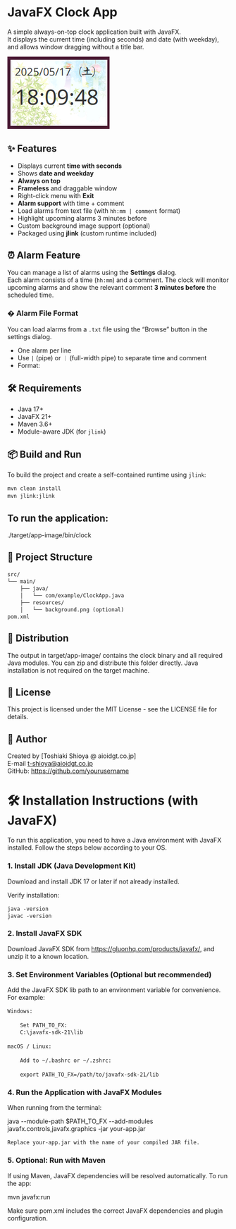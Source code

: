# JavaFX Clock App

A simple always-on-top clock application built with JavaFX.  
It displays the current time (including seconds) and date (with weekday), and allows window dragging without a title bar.

![screenshot](screenshot.png)

## ✨ Features

- Displays current **time with seconds**
- Shows **date and weekday**
- **Always on top**
- **Frameless** and draggable window
- Right-click menu with **Exit**
- **Alarm support** with time + comment
- Load alarms from text file (with `hh:mm | comment` format)
- Highlight upcoming alarms 3 minutes before
- Custom background image support (optional)
- Packaged using **jlink** (custom runtime included)

## ⏰ Alarm Feature

You can manage a list of alarms using the **Settings** dialog.  
Each alarm consists of a time (`hh:mm`) and a comment. The clock will monitor upcoming alarms and show the relevant comment **3 minutes before** the scheduled time.

### � Alarm File Format

You can load alarms from a `.txt` file using the “Browse” button in the settings dialog.

- One alarm per line
- Use `|` (pipe) or `｜` (full-width pipe) to separate time and comment
- Format:  

## 🛠 Requirements

- Java 17+
- JavaFX 21+
- Maven 3.6+
- Module-aware JDK (for `jlink`)

## 📦 Build and Run

To build the project and create a self-contained runtime using `jlink`:

```bash
mvn clean install
mvn jlink:jlink
```

## To run the application:

./target/app-image/bin/clock

## 📁 Project Structure
```
src/
└── main/
    ├── java/
    │   └── com/example/ClockApp.java
    ├── resources/
    │   └── background.png (optional)
pom.xml
```

## 🚀 Distribution

The output in target/app-image/ contains the clock binary and all required Java modules.
You can zip and distribute this folder directly. Java installation is not required on the target machine.

## 📝 License

This project is licensed under the MIT License - see the LICENSE file for details.

## 👤 Author

Created by [Toshiaki Shioya @ aioidgt.co.jp]<br>
E-mail t-shioya@aioidgt.co.jp<br>
GitHub: https://github.com/yourusername<br>

# 🛠 Installation Instructions (with JavaFX)

To run this application, you need to have a Java environment with JavaFX installed. Follow the steps below according to your OS.
### 1. Install JDK (Java Development Kit)

Download and install JDK 17 or later if not already installed.

Verify installation:

```
java -version
javac -version
```

### 2. Install JavaFX SDK

Download JavaFX SDK from https://gluonhq.com/products/javafx/, and unzip it to a known location.
### 3. Set Environment Variables (Optional but recommended)

Add the JavaFX SDK lib path to an environment variable for convenience. For example:

    Windows:

        Set PATH_TO_FX:
        C:\javafx-sdk-21\lib

    macOS / Linux:

        Add to ~/.bashrc or ~/.zshrc:

        export PATH_TO_FX=/path/to/javafx-sdk-21/lib

### 4. Run the Application with JavaFX Modules

When running from the terminal:

java --module-path $PATH_TO_FX --add-modules javafx.controls,javafx.graphics -jar your-app.jar

    Replace your-app.jar with the name of your compiled JAR file.

### 5. Optional: Run with Maven

If using Maven, JavaFX dependencies will be resolved automatically. To run the app:

mvn javafx:run

Make sure pom.xml includes the correct JavaFX dependencies and plugin configuration.

